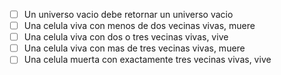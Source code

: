 ﻿- [ ] Un universo vacio debe retornar un universo vacio
- [ ] Una celula viva con menos de dos vecinas vivas, muere
- [ ] Una celula viva con dos o tres vecinas vivas, vive
- [ ] Una celula viva con mas de tres vecinas vivas, muere
- [ ] Una celula muerta con exactamente tres vecinas vivas, vive